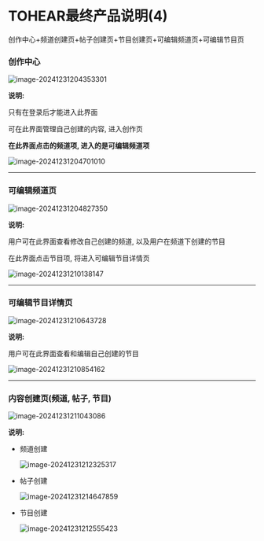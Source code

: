 # TOHEAR最终产品说明(4)

创作中心+频道创建页+帖子创建页+节目创建页+可编辑频道页+可编辑节目页



### 创作中心

![image-20241231204353301](创作中心+频道创建页+帖子创建页+节目创建页+可编辑频道页+可编辑节目页.assets/image-20241231204353301.png)

**说明:**

只有在登录后才能进入此界面

可在此界面管理自己创建的内容, 进入创作页

**在此界面点击的频道项, 进入的是可编辑频道项**

![image-20241231204701010](创作中心+频道创建页+帖子创建页+节目创建页+可编辑频道页+可编辑节目页.assets/image-20241231204701010.png)



------



### 可编辑频道页

![image-20241231204827350](创作中心+频道创建页+帖子创建页+节目创建页+可编辑频道页+可编辑节目页.assets/image-20241231204827350.png)

**说明:**

用户可在此界面查看修改自己创建的频道, 以及用户在频道下创建的节目

在此界面点击节目项, 将进入可编辑节目详情页

![image-20241231210138147](创作中心+频道创建页+帖子创建页+节目创建页+可编辑频道页+可编辑节目页.assets/image-20241231210138147.png)



------



### 可编辑节目详情页

![image-20241231210643728](创作中心+频道创建页+帖子创建页+节目创建页+可编辑频道页+可编辑节目页.assets/image-20241231210643728.png)

**说明:**

用户可在此界面查看和编辑自己创建的节目

![image-20241231210854162](创作中心+频道创建页+帖子创建页+节目创建页+可编辑频道页+可编辑节目页.assets/image-20241231210854162.png)



------



### 内容创建页(频道, 帖子, 节目)

![image-20241231211043086](创作中心+频道创建页+帖子创建页+节目创建页+可编辑频道页+可编辑节目页.assets/image-20241231211043086.png)

**说明:**

- 频道创建

  ![image-20241231212325317](创作中心+频道创建页+帖子创建页+节目创建页+可编辑频道页+可编辑节目页.assets/image-20241231212325317.png)

- 帖子创建

  ![image-20241231214647859](创作中心+频道创建页+帖子创建页+节目创建页+可编辑频道页+可编辑节目页.assets/image-20241231214647859.png)

- 节目创建

  ![image-20241231212555423](创作中心+频道创建页+帖子创建页+节目创建页+可编辑频道页+可编辑节目页.assets/image-20241231212555423.png)